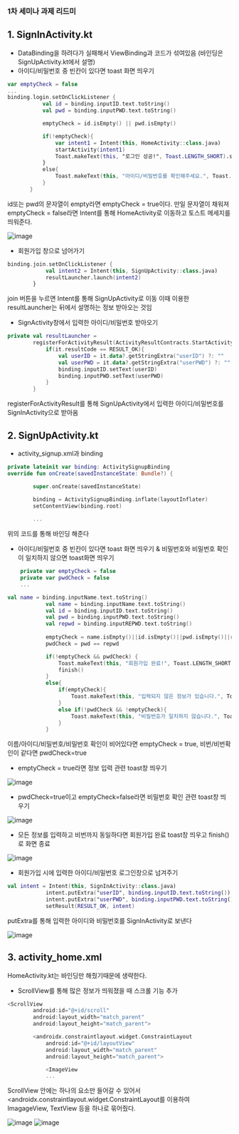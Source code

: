 ### 1차 세미나 과제 리드미

## 1. SignInActivity.kt
 - DataBinding을 하려다가 실패해서 ViewBinding과 코드가 섞여있음 (바인딩은 SignUpActivity.kt에서 설명)
 - 아이디/비밀번호 중 빈칸이 있다면 toast 화면 띄우기
 ```kt
 var emptyCheck = false
 ...
 binding.login.setOnClickListener {
            val id = binding.inputID.text.toString()
            val pwd = binding.inputPWD.text.toString()

            emptyCheck = id.isEmpty() || pwd.isEmpty()

            if(!emptyCheck){
                var intent1 = Intent(this, HomeActivity::class.java)
                startActivity(intent1)
                Toast.makeText(this, "로그인 성공!", Toast.LENGTH_SHORT).show()
            }
            else{
                Toast.makeText(this, "아이디/비밀번호를 확인해주세요.", Toast.LENGTH_SHORT).show()
            }
        }
```

id또는 pwd의 문자열이 empty라면 emptyCheck = true이다.
만일 문자열이 채워져 emptyCheck = false라면 Intent를 통해 HomeActivity로 이동하고 토스트 메세지를 띄워준다.

![image](https://user-images.githubusercontent.com/84129098/162623188-86d60e6d-28f7-47b7-a679-5fe46eb4025a.png)

 - 회원가입 창으로 넘어가기
```kt
binding.join.setOnClickListener {
            val intent2 = Intent(this, SignUpActivity::class.java)
            resultLauncher.launch(intent2)
        }
```
join 버튼을 누르면 Intent를 통해 SignUpActivity로 이동
이때 이용한 resultLauncher는 뒤에서 설명하는 정보 받아오는 것임

 - SignActivity창에서 입력한 아이디/비밀번호 받아오기
```kt
private val resultLauncher =
        registerForActivityResult(ActivityResultContracts.StartActivityForResult()){
            if(it.resultCode == RESULT_OK){
                val userID = it.data?.getStringExtra("userID") ?: ""
                val userPWD = it.data?.getStringExtra("userPWD") ?: ""
                binding.inputID.setText(userID)
                binding.inputPWD.setText(userPWD)
            }
        }
```
registerForActivityResult를 통해 SignUpActivity에서 입력한 아이디/비밀번호를 SignInActivity으로 받아옴


## 2. SignUpActivity.kt
 - activity_signup.xml과 binding
```kt
private lateinit var binding: ActivitySignupBinding
override fun onCreate(savedInstanceState: Bundle?) {

        super.onCreate(savedInstanceState)

        binding = ActivitySignupBinding.inflate(layoutInflater)
        setContentView(binding.root)
        
        ...
```
위의 코드를 통해 바인딩 해준다

 - 아이디/비밀번호 중 빈칸이 있다면 toast 화면 띄우기 & 비밀번호와 비밀번호 확인이 일치하지 않으면 toast화면 띄우기 
```kt
    private var emptyCheck = false
    private var pwdCheck = false
    ...
```
```kt
val name = binding.inputName.text.toString()
            val name = binding.inputName.text.toString()
            val id = binding.inputID.text.toString()
            val pwd = binding.inputPWD.text.toString()
            val repwd = binding.inputREPWD.text.toString()
            
            emptyCheck = name.isEmpty()||id.isEmpty()||pwd.isEmpty()||repwd.isEmpty()
            pwdCheck = pwd == repwd

            if(!emptyCheck && pwdCheck) {
                Toast.makeText(this, "회원가입 완료!", Toast.LENGTH_SHORT).show()
                finish()
            }
            else{
                if(emptyCheck){
                    Toast.makeText(this, "입력되지 않은 정보가 있습니다.", Toast.LENGTH_SHORT).show()
                }
                else if(!pwdCheck && !emptyCheck){
                    Toast.makeText(this, "비밀번호가 일치하지 않습니다.", Toast.LENGTH_SHORT).show()
                }
            }
```
이름/아이디/비밀번호/비밀번호 확인이 비어있다면 emptyCheck = true, 비번/비번확인이 같다면 pwdCheck=true
- emptyCheck = true라면 정보 입력 관련 toast창 띄우기

![image](https://user-images.githubusercontent.com/84129098/162623853-2333a679-f713-4a85-aa9e-0d9b3abfa666.png)

- pwdCheck=true이고 emptyCheck=false라면 비밀번호 확인 관련 toast창 띄우기

![image](https://user-images.githubusercontent.com/84129098/162623919-0e6ec24d-c4c4-411e-a4fe-fddc121d59fc.png)

- 모든 정보를 입력하고 비번까지 동일하다면 회원가입 완료 toast창 띄우고 finish()로 화면 종료

![image](https://user-images.githubusercontent.com/84129098/162623993-3caede2c-3ff4-4c9f-ae0f-239881747dac.png)

 - 회원가입 시에 입력한 아이디/비밀번호 로그인창으로 넘겨주기
```kt
val intent = Intent(this, SignInActivity::class.java)
            intent.putExtra("userID", binding.inputID.text.toString())
            intent.putExtra("userPWD", binding.inputPWD.text.toString())
            setResult(RESULT_OK, intent)
```
putExtra를 통해 입력한 아이디와 비밀번호를 SignInActivity로 보낸다

![image](https://user-images.githubusercontent.com/84129098/162624168-344d31f9-365d-4565-b948-30626d2bc8c1.png)

## 3. activity_home.xml
HomeActivity.kt는 바인딩만 해줬기때문에 생략한다.
 - ScrollView를 통해 많은 정보가 띄워졌을 때 스크롤 기능 추가
```kt
<ScrollView
        android:id="@+id/scroll"
        android:layout_width="match_parent"
        android:layout_height="match_parent">

        <androidx.constraintlayout.widget.ConstraintLayout
            android:id="@+id/layoutView"
            android:layout_width="match_parent"
            android:layout_height="match_parent">

            <ImageView
            ...
```
ScrollView 안에는 하나의 요소만 들어갈 수 있어서         <androidx.constraintlayout.widget.ConstraintLayout를 이용하여 ImagageView, TextView 등을 하나로 묶어줬다.

![image](https://user-images.githubusercontent.com/84129098/162624462-2ef158d6-0e84-49e8-b278-915db9c58637.png)
![image](https://user-images.githubusercontent.com/84129098/162624467-9bcc2134-9d41-44ba-9f6e-c13216e0e555.png)
